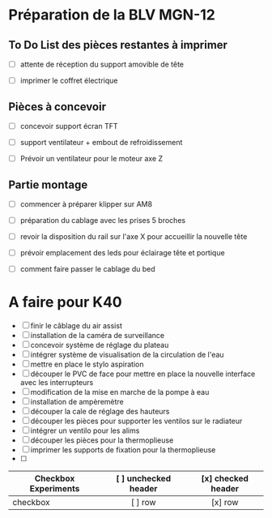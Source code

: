 # Préparation de la BLV MGN-12

## To Do List des pièces restantes à imprimer

- [ ] attente de réception du support amovible de tête
- [ ] imprimer le coffret électrique


## Pièces à concevoir

- [ ] concevoir support écran TFT
- [ ] support ventilateur + embout de refroidissement
- [ ] Prévoir un ventilateur pour le moteur axe Z


## Partie montage

- [ ] commencer à préparer klipper sur AM8
- [ ] préparation du cablage avec les prises 5 broches
- [ ] revoir la disposition du rail sur l'axe X pour accueillir la nouvelle tête
- [ ] prévoir emplacement des leds pour éclairage tête et portique
- [ ] comment faire passer le cablage du bed



# A faire pour K40

- [ ] finir le câblage du air assist
- [ ] installation de la caméra de surveillance
- [ ] concevoir système de réglage du plateau
- [ ] intégrer système de visualisation de la circulation de l'eau
- [ ] mettre en place le stylo aspiration
- [ ] découper le PVC de face pour mettre en place la nouvelle interface avec les interrupteurs
- [ ] modification de la mise en marche de la pompe à eau
- [ ] installation de ampèremètre
- [ ] découper la cale de réglage des hauteurs
- [ ] découper les pièces pour supporter les ventilos sur le radiateur
- [ ] intégrer un ventilo pour les alims
- [ ] découper les pièces pour la thermoplieuse
- [ ] imprimer les supports de fixation pour la thermoplieuse
- [ ] 

| Checkbox Experiments | [ ] unchecked header  | [x] checked header  |
| ---------------------|:---------------------:|:-------------------:|
| checkbox             | [ ] row               | [x] row             |
